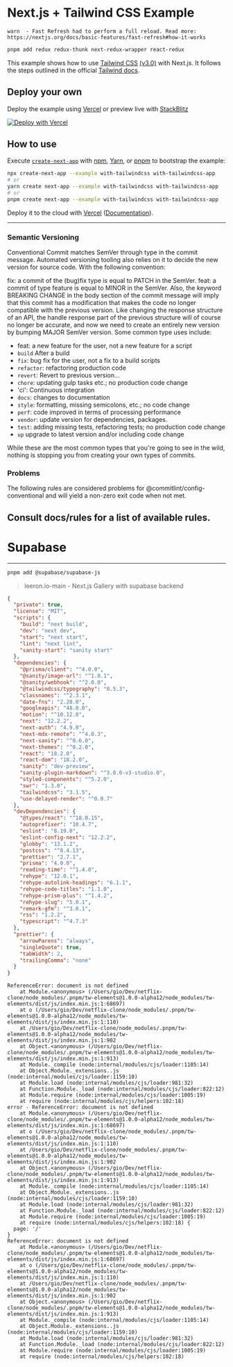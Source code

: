# Next.js + Tailwind CSS Example

```log
warn  - Fast Refresh had to perform a full reload. Read more: https://nextjs.org/docs/basic-features/fast-refresh#how-it-works
```

```bash
pnpm add redux redux-thunk next-redux-wrapper react-redux
```
This example shows how to use [Tailwind CSS](https://tailwindcss.com/) [(v3.0)](https://tailwindcss.com/blog/tailwindcss-v3) with Next.js. It follows the steps outlined in the official [Tailwind docs](https://tailwindcss.com/docs/guides/nextjs).

## Deploy your own

Deploy the example using [Vercel](https://vercel.com?utm_source=github&utm_medium=readme&utm_campaign=next-example) or preview live with [StackBlitz](https://stackblitz.com/github/vercel/next.js/tree/canary/examples/with-tailwindcss)

[![Deploy with Vercel](https://vercel.com/button)](https://vercel.com/new/git/external?repository-url=https://github.com/vercel/next.js/tree/canary/examples/with-tailwindcss&project-name=with-tailwindcss&repository-name=with-tailwindcss)

## How to use

Execute [`create-next-app`](https://github.com/vercel/next.js/tree/canary/packages/create-next-app) with [npm](https://docs.npmjs.com/cli/init), [Yarn](https://yarnpkg.com/lang/en/docs/cli/create/), or [pnpm](https://pnpm.io) to bootstrap the example:

```bash
npx create-next-app --example with-tailwindcss with-tailwindcss-app
# or
yarn create next-app --example with-tailwindcss with-tailwindcss-app
# or
pnpm create next-app --example with-tailwindcss with-tailwindcss-app
```

Deploy it to the cloud with [Vercel](https://vercel.com/new?utm_source=github&utm_medium=readme&utm_campaign=next-example) ([Documentation](https://nextjs.org/docs/deployment)).

---

### Semantic Versioning

Conventional Commit matches SemVer through type in the commit message. Automated versioning tooling also relies on it to decide the new version for source code. With the following convention:

fix: a commit of the (bug)fix type is equal to PATCH in the SemVer.
feat: a commit of type feature is equal to MINOR in the SemVer.
Also, the keyword BREAKING CHANGE in the body section of the commit message will imply that this commit has a modification that makes the code no longer compatible with the previous version. Like changing the response structure of an API, the handle response part of the previous structure will of course no longer be accurate, and now we need to create an entirely new version by bumping MAJOR SemVer version.
Some common type uses include:

- feat: a new feature for the user, not a new feature for a script
- `build` After a build
- `fix`: bug fix for the user, not a fix to a build scripts
- `refactor`: refactoring production code
- `revert`: Revert to previous version...
- `chore`: updating gulp tasks etc.; no production code change
- 'ci': Continuous integration
- `docs`: changes to documentation
- `style`: formatting, missing semicolons, etc.; no code change
- `perf`: code improved in terms of processing performance
- `vendor`: update version for dependencies, packages.
- `test`: adding missing tests, refactoring tests; no production code change
- `up` upgrade to latest version and/or including code change

While these are the most common types that you're going to see in the wild, nothing is stopping you from creating your own types of commits.

### Problems

The following rules are considered problems for @commitlint/config-conventional and will yield a non-zero exit code when not met.

## Consult docs/rules for a list of available rules.

# Supabase

---

```bash
pnpm add @supabase/supabase-js
```

> leeron.io-main - Next.js Gallery with supabase backend
```json
{
  "private": true,
  "license": "MIT",
  "scripts": {
    "build": "next build",
    "dev": "next dev",
    "start": "next start",
    "lint": "next lint",
    "sanity-start": "sanity start"
  },
  "dependencies": {
    "@prisma/client": "^4.0.0",
    "@sanity/image-url": "^1.0.1",
    "@sanity/webhook": "^2.0.0",
    "@tailwindcss/typography": "0.5.3",
    "classnames": "^2.3.1",
    "date-fns": "2.28.0",
    "googleapis": "48.0.0",
    "motion": "^10.12.0",
    "next": "12.2.2",
    "next-auth": "4.9.0",
    "next-mdx-remote": "^4.0.3",
    "next-sanity": "^0.6.0",
    "next-themes": "^0.2.0",
    "react": "18.2.0",
    "react-dom": "18.2.0",
    "sanity": "dev-preview",
    "sanity-plugin-markdown": "^3.0.0-v3-studio.0",
    "styled-components": "^5.2.0",
    "swr": "1.3.0",
    "tailwindcss": "3.1.5",
    "use-delayed-render": "^0.0.7"
  },
  "devDependencies": {
    "@types/react": "^18.0.15",
    "autoprefixer": "10.4.7",
    "eslint": "8.19.0",
    "eslint-config-next": "12.2.2",
    "globby": "13.1.2",
    "postcss": "^8.4.13",
    "prettier": "2.7.1",
    "prisma": "4.0.0",
    "reading-time": "^1.4.0",
    "rehype": "12.0.1",
    "rehype-autolink-headings": "6.1.1",
    "rehype-code-titles": "1.1.0",
    "rehype-prism-plus": "^1.4.2",
    "rehype-slug": "5.0.1",
    "remark-gfm": "^3.0.1",
    "rss": "1.2.2",
    "typescript": "^4.7.3"
  },
  "prettier": {
    "arrowParens": "always",
    "singleQuote": true,
    "tabWidth": 2,
    "trailingComma": "none"
  }
}

```


```log
ReferenceError: document is not defined
    at Module.<anonymous> (/Users/gio/Dev/netflix-clone/node_modules/.pnpm/tw-elements@1.0.0-alpha12/node_modules/tw-elements/dist/js/index.min.js:1:68697)
    at o (/Users/gio/Dev/netflix-clone/node_modules/.pnpm/tw-elements@1.0.0-alpha12/node_modules/tw-elements/dist/js/index.min.js:1:110)
    at /Users/gio/Dev/netflix-clone/node_modules/.pnpm/tw-elements@1.0.0-alpha12/node_modules/tw-elements/dist/js/index.min.js:1:902
    at Object.<anonymous> (/Users/gio/Dev/netflix-clone/node_modules/.pnpm/tw-elements@1.0.0-alpha12/node_modules/tw-elements/dist/js/index.min.js:1:913)
    at Module._compile (node:internal/modules/cjs/loader:1105:14)
    at Object.Module._extensions..js (node:internal/modules/cjs/loader:1159:10)
    at Module.load (node:internal/modules/cjs/loader:981:32)
    at Function.Module._load (node:internal/modules/cjs/loader:822:12)
    at Module.require (node:internal/modules/cjs/loader:1005:19)
    at require (node:internal/modules/cjs/helpers:102:18)
error - ReferenceError: document is not defined
    at Module.<anonymous> (/Users/gio/Dev/netflix-clone/node_modules/.pnpm/tw-elements@1.0.0-alpha12/node_modules/tw-elements/dist/js/index.min.js:1:68697)
    at o (/Users/gio/Dev/netflix-clone/node_modules/.pnpm/tw-elements@1.0.0-alpha12/node_modules/tw-elements/dist/js/index.min.js:1:110)
    at /Users/gio/Dev/netflix-clone/node_modules/.pnpm/tw-elements@1.0.0-alpha12/node_modules/tw-elements/dist/js/index.min.js:1:902
    at Object.<anonymous> (/Users/gio/Dev/netflix-clone/node_modules/.pnpm/tw-elements@1.0.0-alpha12/node_modules/tw-elements/dist/js/index.min.js:1:913)
    at Module._compile (node:internal/modules/cjs/loader:1105:14)
    at Object.Module._extensions..js (node:internal/modules/cjs/loader:1159:10)
    at Module.load (node:internal/modules/cjs/loader:981:32)
    at Function.Module._load (node:internal/modules/cjs/loader:822:12)
    at Module.require (node:internal/modules/cjs/loader:1005:19)
    at require (node:internal/modules/cjs/helpers:102:18) {
  page: '/'
}
ReferenceError: document is not defined
    at Module.<anonymous> (/Users/gio/Dev/netflix-clone/node_modules/.pnpm/tw-elements@1.0.0-alpha12/node_modules/tw-elements/dist/js/index.min.js:1:68697)
    at o (/Users/gio/Dev/netflix-clone/node_modules/.pnpm/tw-elements@1.0.0-alpha12/node_modules/tw-elements/dist/js/index.min.js:1:110)
    at /Users/gio/Dev/netflix-clone/node_modules/.pnpm/tw-elements@1.0.0-alpha12/node_modules/tw-elements/dist/js/index.min.js:1:902
    at Object.<anonymous> (/Users/gio/Dev/netflix-clone/node_modules/.pnpm/tw-elements@1.0.0-alpha12/node_modules/tw-elements/dist/js/index.min.js:1:913)
    at Module._compile (node:internal/modules/cjs/loader:1105:14)
    at Object.Module._extensions..js (node:internal/modules/cjs/loader:1159:10)
    at Module.load (node:internal/modules/cjs/loader:981:32)
    at Function.Module._load (node:internal/modules/cjs/loader:822:12)
    at Module.require (node:internal/modules/cjs/loader:1005:19)
    at require (node:internal/modules/cjs/helpers:102:18)
```
